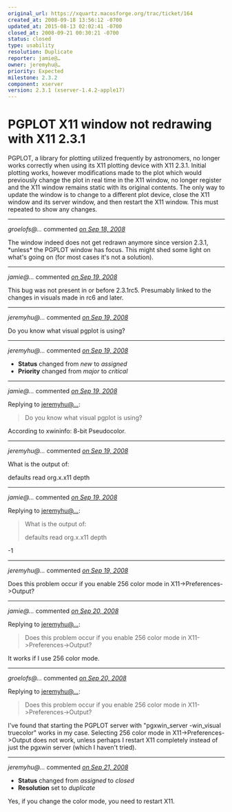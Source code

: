 ```yaml
---
original_url: https://xquartz.macosforge.org/trac/ticket/164
created_at: 2008-09-18 13:56:12 -0700
updated_at: 2015-08-13 02:02:41 -0700
closed_at: 2008-09-21 00:30:21 -0700
status: closed
type: usability
resolution: Duplicate
reporter: jamie@…
owner: jeremyhu@…
priority: Expected
milestone: 2.3.2
component: xserver
version: 2.3.1 (xserver-1.4.2-apple17)
---
```


PGPLOT X11 window not redrawing with X11 2.3.1
==============================================


PGPLOT, a library for plotting utilized frequently by astronomers, no longer works correctly when using its X11 plotting device with X11 2.3.1. Initial plotting works, however modifications made to the plot which would previously change the plot in real time in the X11 window, no longer register and the X11 window remains static with its original contents. The only way to update the window is to change to a different plot device, close the X11 window and its server window, and then restart the X11 window. This must repeated to show any changes.



---

*groelofs@…* commented *[on Sep 18, 2008](https://xquartz.macosforge.org/trac/ticket/164#comment:1 "September 18, 2008 at 2:54 PM PDT")*

The window indeed does not get redrawn anymore since version 2.3.1, \*unless\* the PGPLOT window has focus. This might shed some light on what's going on (for most cases it's not a solution).



---

*jamie@…* commented *[on Sep 19, 2008](https://xquartz.macosforge.org/trac/ticket/164#comment:2 "September 19, 2008 at 9:23 AM PDT")*

This bug was not present in or before 2.3.1rc5. Presumably linked to the changes in visuals made in rc6 and later.



---

*jeremyhu@…* commented *[on Sep 19, 2008](https://xquartz.macosforge.org/trac/ticket/164#comment:3 "September 19, 2008 at 2:46 PM PDT")*

Do you know what visual pgplot is using?



---

*jeremyhu@…* commented *[on Sep 19, 2008](https://xquartz.macosforge.org/trac/ticket/164#comment:4 "September 19, 2008 at 2:47 PM PDT")*

-   **Status** changed from *new* to *assigned*
-   **Priority** changed from *major* to *critical*



---

*jamie@…* commented *[on Sep 19, 2008](https://xquartz.macosforge.org/trac/ticket/164#comment:5 "September 19, 2008 at 3:01 PM PDT")*

Replying to [jeremyhu@…](https://xquartz.macosforge.org/trac/ticket/164#comment:3):

> Do you know what visual pgplot is using?

According to xwininfo: 8-bit Pseudocolor.



---

*jeremyhu@…* commented *[on Sep 19, 2008](https://xquartz.macosforge.org/trac/ticket/164#comment:6 "September 19, 2008 at 6:47 PM PDT")*

What is the output of:

defaults read org.x.x11 depth



---

*jamie@…* commented *[on Sep 19, 2008](https://xquartz.macosforge.org/trac/ticket/164#comment:7 "September 19, 2008 at 8:29 PM PDT")*

Replying to [jeremyhu@…](https://xquartz.macosforge.org/trac/ticket/164#comment:6):

> What is the output of:
>
> defaults read org.x.x11 depth

-1



---

*jeremyhu@…* commented *[on Sep 19, 2008](https://xquartz.macosforge.org/trac/ticket/164#comment:8 "September 19, 2008 at 11:38 PM PDT")*

Does this problem occur if you enable 256 color mode in X11-&gt;Preferences-&gt;Output?



---

*jamie@…* commented *[on Sep 20, 2008](https://xquartz.macosforge.org/trac/ticket/164#comment:9 "September 20, 2008 at 5:44 AM PDT")*

Replying to [jeremyhu@…](https://xquartz.macosforge.org/trac/ticket/164#comment:8):

> Does this problem occur if you enable 256 color mode in X11-&gt;Preferences-&gt;Output?

It works if I use 256 color mode.



---

*groelofs@…* commented *[on Sep 20, 2008](https://xquartz.macosforge.org/trac/ticket/164#comment:10 "September 20, 2008 at 8:03 AM PDT")*

Replying to [jeremyhu@…](https://xquartz.macosforge.org/trac/ticket/164#comment:8):

> Does this problem occur if you enable 256 color mode in X11-&gt;Preferences-&gt;Output?

I've found that starting the PGPLOT server with "pgxwin\_server -win\_visual truecolor" works in my case. Selecting 256 color mode in X11-&gt;Preferences-&gt;Output does not work, unless perhaps I restart X11 completely instead of just the pgxwin server (which I haven't tried).



---

*jeremyhu@…* commented *[on Sep 21, 2008](https://xquartz.macosforge.org/trac/ticket/164#comment:11 "September 21, 2008 at 12:30 AM PDT")*

-   **Status** changed from *assigned* to *closed*
-   **Resolution** set to *duplicate*

Yes, if you change the color mode, you need to restart X11.



